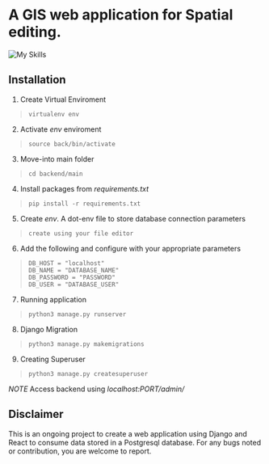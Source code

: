 # A GIS web application for Spatial editing.
![My Skills](https://skillicons.dev/icons?i=py,nodejs,django,postgresql,react,)
## Installation
1. Create Virtual Enviroment
>```virtualenv env```
2. Activate *env* enviroment
>```source back/bin/activate```
3. Move-into main folder
>```cd backend/main```
4. Install packages from *requirements.txt*
>```pip install -r requirements.txt```
5. Create *env*. A dot-env file to store database connection parameters
>```create using your file editor```
6. Add the following and configure with your appropriate parameters
>```DB_HOST = "localhost"```\
>```DB_NAME = "DATABASE_NAME"```\
>```DB_PASSWORD = "PASSWORD"```\
>```DB_USER = "DATABASE_USER"```
7. Running application
>```python3 manage.py runserver```
8. Django Migration
>```python3 manage.py makemigrations```
9. Creating Superuser
>```python3 manage.py createsuperuser```

*NOTE* Access backend using _localhost:PORT/admin/_

## Disclaimer
This is an ongoing project to create a web application using Django and React to consume data stored in a Postgresql database. For any bugs noted or contribution,  you are welcome to report.